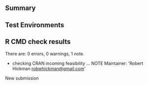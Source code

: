 ## Summary

## Test Environments

## R CMD check results

There are:  0 errors, 0 warnings, 1 note.

* checking CRAN incoming feasibility ... NOTE
Maintainer: 'Robert Hickman <robwhickman@gmail.com>'

New submission
